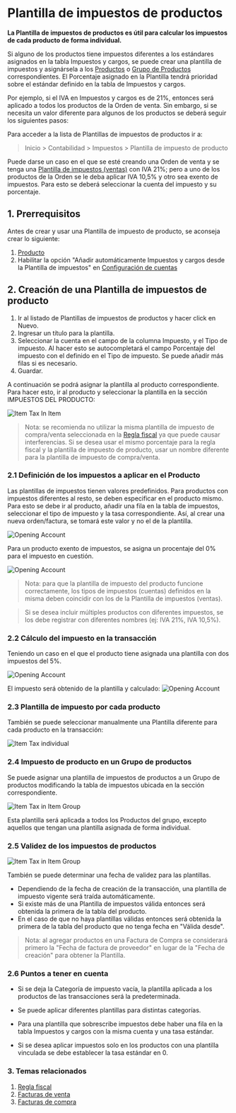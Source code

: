 <!-- add-breadcrumbs -->
# Plantilla de impuestos de productos

**La Plantilla de impuestos de productos es útil para calcular los impuestos de cada producto de forma individual.**

Si alguno de los productos tiene impuestos diferentes a los estándares asignados en la tabla Impuestos y cargos, se puede crear una plantilla de impuestos y asignársela a los [Productos](/docs/user/manual/en/stock/item) o [Grupo de Productos](/docs/user/manual/en/stock/item-group) correspondientes. El Porcentaje asignado en la Plantilla tendrá prioridad sobre el estándar definido en la tabla de Impuestos y cargos.

Por ejemplo, si el IVA en Impuestos y cargos es de 21%, entonces será aplicado a todos los productos de la Orden de venta. Sin embargo, si se necesita un valor diferente para algunos de los productos se deberá seguir los siguientes pasos:

Para acceder a la lista de Plantillas de impuestos de productos ir a:
> Inicio > Contabilidad > Impuestos > Plantilla de impuesto de producto

Puede darse un caso en el que se esté creando una Orden de venta y se tenga una [Plantilla de impuestos (ventas)](/docs/user/manual/es/selling/sales-taxes-and-charges-template) con IVA 21%; pero a uno de los productos de la Orden se le deba aplicar IVA 10,5% y otro sea exento de impuestos. Para esto se deberá seleccionar la cuenta del impuesto y su porcentaje.

## 1. Prerrequisitos
Antes de crear y usar una Plantilla de impuesto de producto, se aconseja crear lo siguiente:

1. [Producto](/docs/user/manual/es/stock/item)
1. Habilitar la opción "Añadir automáticamente Impuestos y cargos desde la Plantilla de impuestos" en [Configuración de cuentas](/docs/user/manual/es/accounts/accounts-settings)

## 2. Creación de una Plantilla de impuestos de producto
1. Ir al listado de Plantillas de impuestos de productos y hacer click en Nuevo.
1. Ingresar un título para la plantilla.
1. Seleccionar la cuenta en el campo de la columna Impuesto, y el Tipo de impuesto. Al hacer esto se autocompletará el campo Porcentaje del impuesto con el definido en el Tipo de impuesto. Se puede añadir más filas si es necesario.
1. Guardar.

A continuación se podrá asignar la plantilla al producto correspondiente. Para hacer esto, ir al producto y seleccionar la plantilla en la sección IMPUESTOS DEL PRODUCTO:

![Item Tax In Item](/docs/assets/img/accounts/item-tax-in-item.png)

> Nota: se recomienda no utilizar la misma plantilla de impuesto de compra/venta seleccionada en la [Regla fiscal](/docs/user/manual/es/accounts/tax-rule) ya que puede causar interferencias. Si se desea usar el mismo porcentaje para la regla fiscal y la plantilla de impuesto de producto, usar un nombre diferente para la plantilla de impuesto de compra/venta.

### 2.1 Definición de los impuestos a aplicar en el Producto

Las plantillas de impuestos tienen valores predefinidos. Para productos con impuestos diferentes al resto, se deben especificar en el producto mismo. Para esto se debe ir al producto, añadir una fila en la tabla de impuestos, seleccionar el tipo de impuesto y la tasa correspondiente. Así, al crear una nueva orden/factura, se tomará este valor y no el de la plantilla.

<img class="screenshot" alt="Opening Account" src="{{docs_base_url}}/assets/img/accounts/item-wise-tax.png">

Para un producto exento de impuestos, se asigna un procentaje del 0% para el impuesto en cuestión.

<img class="screenshot" alt="Opening Account" src="{{docs_base_url}}/assets/img/accounts/exempted-item.png">

> Nota: para que la plantilla de impuesto del producto funcione correctamente, los tipos de impuestos (cuentas) definidos en la misma deben coincidir con los de la Plantilla de impuestos (ventas).

> Si se desea incluir múltiples productos con diferentes impuestos, se los debe registrar con diferentes nombres (ej: IVA 21%, IVA 10,5%).

### 2.2 Cálculo del impuesto en la transacción

Teniendo un caso en el que el producto tiene asignada una plantilla con dos impuestos del 5%.

<img class="screenshot" alt="Opening Account" src="{{docs_base_url}}/assets/img/accounts/tax-calculation.png">

El impuesto será obtenido de la plantilla y calculado:
<img class="screenshot" alt="Opening Account" src="{{docs_base_url}}/assets/img/accounts/tax-calculation1.png">

### 2.3 Plantilla de impuesto por cada producto

También se puede seleccionar manualmente una Plantilla diferente para cada producto en la transacción:

![Item Tax individual](/docs/assets/img/accounts/item-tax-each.png)


### 2.4 Impuesto de producto en un Grupo de productos

Se puede asignar una plantilla de impuestos de productos a un Grupo de productos modificando la tabla de impuestos ubicada en la sección correspondiente.

<img class="screenshot" alt="Item Tax in Item Group" src="{{docs_base_url}}/assets/img/accounts/item-group-tax.png">

Esta plantilla será aplicada a todos los Productos del grupo, excepto aquellos que tengan una plantilla asignada de forma individual.


### 2.5 Validez de los impuestos de productos

<img class="screenshot" alt="Item Tax in Item Group" src="{{docs_base_url}}/assets/img/accounts/item-tax-in-item.png">

También se puede determinar una fecha de validez para las plantillas.

* Dependiendo de la fecha de creación de la transacción, una plantilla de impuesto vigente será traída automáticamente.
* Si existe más de una Plantilla de impuestos válida entonces será obtenida la primera de la tabla del producto.
* En el caso de que no haya plantillas válidas entonces será obtenida la primera de la tabla del producto que no tenga fecha en "Válida desde".

> Nota: al agregar productos en una Factura de Compra se considerará primero la "Fecha de factura de proveedor" en lugar de la "Fecha de creación" para obtener la Plantilla.

### 2.6 Puntos a tener en cuenta

- Si se deja la Categoría de impuesto vacía, la plantilla aplicada a los productos de las transacciones será la predeterminada.

- Se puede aplicar diferentes plantillas para distintas categorías.

- Para una plantilla que sobrescribe impuestos debe haber una fila en la tabla Impuestos y cargos con la misma cuenta y una tasa estándar.

- Si se desea aplicar impuestos solo en los productos con una plantilla vinculada se debe establecer la tasa estándar en 0.

### 3. Temas relacionados
1. [Regla fiscal](/docs/user/manual/es/accounts/tax-rule)
1. [Facturas de venta](/docs/user/manual/es/accounts/sales-invoice)
1. [Facturas de compra](/docs/user/manual/es/accounts/purchase-invoice)
